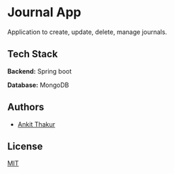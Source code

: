 
# Journal App

Application to create, update, delete, manage journals.


## Tech Stack

**Backend:** Spring boot

**Database:** MongoDB




## Authors

- [Ankit Thakur](https://github.com/ankitthakur00/)


## License

[MIT](https://choosealicense.com/licenses/mit/)

